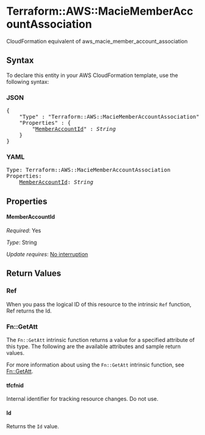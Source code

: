 # Terraform::AWS::MacieMemberAccountAssociation

CloudFormation equivalent of aws_macie_member_account_association

## Syntax

To declare this entity in your AWS CloudFormation template, use the following syntax:

### JSON

<pre>
{
    "Type" : "Terraform::AWS::MacieMemberAccountAssociation",
    "Properties" : {
        "<a href="#memberaccountid" title="MemberAccountId">MemberAccountId</a>" : <i>String</i>
    }
}
</pre>

### YAML

<pre>
Type: Terraform::AWS::MacieMemberAccountAssociation
Properties:
    <a href="#memberaccountid" title="MemberAccountId">MemberAccountId</a>: <i>String</i>
</pre>

## Properties

#### MemberAccountId

_Required_: Yes

_Type_: String

_Update requires_: [No interruption](https://docs.aws.amazon.com/AWSCloudFormation/latest/UserGuide/using-cfn-updating-stacks-update-behaviors.html#update-no-interrupt)

## Return Values

### Ref

When you pass the logical ID of this resource to the intrinsic `Ref` function, Ref returns the Id.

### Fn::GetAtt

The `Fn::GetAtt` intrinsic function returns a value for a specified attribute of this type. The following are the available attributes and sample return values.

For more information about using the `Fn::GetAtt` intrinsic function, see [Fn::GetAtt](https://docs.aws.amazon.com/AWSCloudFormation/latest/UserGuide/intrinsic-function-reference-getatt.html).

#### tfcfnid

Internal identifier for tracking resource changes. Do not use.

#### Id

Returns the <code>Id</code> value.

